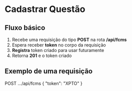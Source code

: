 # Cadastrar Questão

## Fluxo básico

1. Recebe uma requisição do tipo **POST** na rota **/api/fcms**
2. Espera receber **token** no corpo da requisição
3. **Registra** token criado para usar futuramente
4. Retorna **201** e o token criado

## Exemplo de uma requisição

POST .../api/fcms
{
"token": "XPTO"
}
